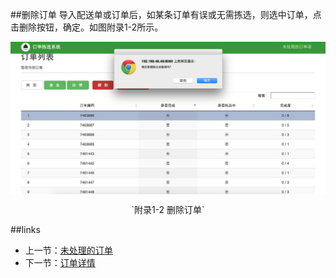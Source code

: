 ##删除订单
导入配送单或订单后，如某条订单有误或无需拣选，则选中订单，点击删除按钮，确定。如图附录1-2所示。

<img src="images/删除订单.png" width = "" height = "" alt="拣选系统" align=center />
 <p align=center> `附录1-2 删除订单` </p>
 
##links
+ 上一节：[未处理的订单](3.3.md)
+ 下一节：[订单详情](3.5.md)
